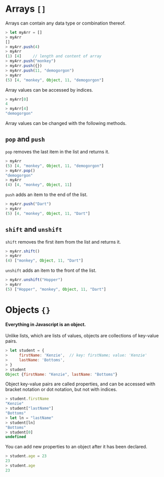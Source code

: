 # Arrays `[]`

Arrays can contain any data type or combination thereof.

```Javascript
> let myArr = []
> myArr
[]
> myArr.push(4)
> myArr
(1) [4]     // length and content of array
> myArr.push("monkey")
> myArr.push({})
> myArr.push(11, "demogorgon")
> myArr
(5) [4, "monkey", Object, 11, "demogorgon"]
```

Array values can be accessed by indices.

```Javascript
> myArr[0]
4
> myArr[4]
"demogorgon"
```

Array values can be changed with the following methods.

## `pop` and `push`

`pop` removes the last item in the list and returns it.

```Javascript
> myArr
(5) [4, "monkey", Object, 11, "demogorgon"]
> myArr.pop()
"demogorgon"
> myArr
(4) [4, "monkey", Object, 11]
```

`push` adds an item to the end of the list.

```Javascript
> myArr.push("Dart")
> myArr
(5) [4, "monkey", Object, 11, "Dart"]
```

## `shift` and `unshift`

`shift` removes the first item from the list and returns it.

```Javascript
> myArr.shift()
> myArr
(4) ["monkey", Object, 11, "Dart"]
```

`unshift` adds an item to the front of the list.

```Javascript
> myArr.unshift("Hopper")
> myArr
(5) ["Hopper", "monkey", Object, 11, "Dart"]
```

# Objects `{}`

#### Everything in Javascript is an object.

Unlike lists, which are lists of values, objects are collections of key-value pairs.

```Javascript
> let student = {
>     firstName: 'Kenzie',  // key: firstName; value: 'Kenzie'
>     lastName: 'Bottoms',
> }
> student
Object {firstName: "Kenzie", lastName: "Bottoms"}
```

Object key-value pairs are called properties, and can be accessed with bracket notation or dot notation, but not with indices.

```Javascript
> student.firstName
"Kenzie"
> student["lastName"]
"Bottoms"
> let ln = "lastName"
> student[ln]
"Bottoms"
> student[0]
undefined
```

You can add new properties to an object after it has been declared.

```Javascript
> student.age = 23
23
> student.age
23
```